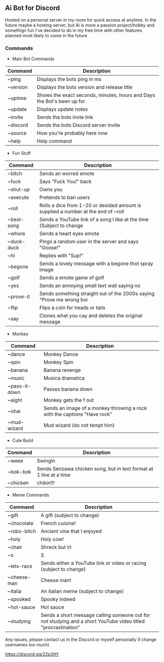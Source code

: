 
## Ai Bot for Discord

Hosted on a personal server in my room for quick access at anytime. In the future maybe a hosting server, but Ai is more a passion project/hobby and somethign fun I've decided to do in my free time with other features planned most likely to come in the future

### Commands

- Main Bot Commands

| Command       | Description                                                                                                               |
| ------------- | ------------------------------------------------------------------------------------------------------------------------- |
| ~ping         | Displays the bots ping in ms                                                                                              |
| ~version      | Displays the bots version and release title                                                                               |
| ~uptime       | Shows the exact seconds, minutes, hours and Days the Bot's been up for                                                    |
| ~update       | Displays update notes                                                                                                     |
| ~invite       | Sends the bots invte link                                                                                                 |
| ~discord      | Sends the bots Discord server invite                                                                                      |
| ~source       | How you're probably here now                                                                                              |
| ~help         | Help command                                                                                                              |


- Fun Stuff

| Command      | Description                                                                                                                | 
| ------------ | -------------------------------------------------------------------------------------------------------------------------- |  
| ~bitch       | Sends an worred emote                                                                                                      | 
| ~fuck        | Says "Fuck You!" back                                                                                                      | 
| ~shut-up     | Owns you                                                                                                                   | 
| ~execute     | Pretends to ban users                                                                                                      | 
| ~roll        | Rolls a dice from 1-20 or desided amount is supplied a number at the end of ~roll                                          | 
| ~best-song   | Sends a YouTube link of a song I like at the time (Subject to change                                                       | 
| ~whore       | Sends a heart eyes emote                                                                                                   | 
| ~duck-duck   | Pings a random user in the server and says "Goose!"                                                                        | 
| ~hi          | Replies with "Sup!"                                                                                                        | 
| ~begone      | Sends a lovely message with a begone thot spray image                                                                      | 
| ~golf        | Sends a emote game of golf                                                                                                 | 
| ~yes         | Sends an annoying small text wall saying no                                                                                | 
| ~prove-it    | Sends something straight out of the 2000s saying "Prove me wrong boi                                                       | 
| ~flip        | Flips a coin for heads or tails                                                                                            | 
| ~say         | Clones what you cay and deletes the original message                                                                       | 
 
 - Monkey 

| Command      | Description                                                                                                                |
| ------------ | -------------------------------------------------------------------------------------------------------------------------- |
| ~dance       | Monkey Dance                                                                                                               |  
| ~spin        | Monkey Spin                                                                                                                | 
| ~banana      | Banana revenge                                                                                                             | 
| ~music       | Musica dramatica                                                                                                           | 
| ~pass-it-down| Passes banana down                                                                                                         | 
| ~aight       | Monkey gets the f out                                                                                                      | 
| ~ohai        | Sends an image of a monkey throwing a rock with the captions "Have rock"                                                   | 
| ~mud-wizard  | Mud wizard (do not tempt him)                                                                                              | 
 
 - Cute Build 

| Command      | Description                                                                                                                |
| ------------ | -------------------------------------------------------------------------------------------------------------------------- |
| ~weee        | Swingin                                                                                                                    | 
| ~bok-bok     | Sends Senzawa chicken song, but in text format at 1 line at a time                                                         | 
| ~chicken     | chikin!!!                                                                                                                  | 
 
 - Meme Commands 

| Command      | Description                                                                                                                |
| ------------ | -------------------------------------------------------------------------------------------------------------------------- |
| ~gift        | A gift (subject to change)                                                                                                 | 
| ~chocolate   | French cuisine!                                                                                                            | 
| ~robo-bitch  | Ancient vine that I enjoyed                                                                                                | 
| ~holy        | Holy cow!                                                                                                                  | 
| ~chair       | Shreck but irl                                                                                                             | 
| ~s           | S                                                                                                                          | 
| ~lets-race   | Sends either a YouTube link or video or racing (subject to change)                                                         | 
| ~cheese-man  | Cheese man!                                                                                                                | 
| ~italia      | An italian meme (subject to change)                                                                                        | 
| ~spooked     | Spooky indeed                                                                                                              | 
| ~hot-sauce   | Hot sauce                                                                                                                  |
| ~studying    | Sends a short message calling someone out for not studying and a short YouTube video titled "procrastination"              | 

Any issues, please contact us in the Discord or myself personally (I change usernames too much)

https://discord.gg/22p3ttY
